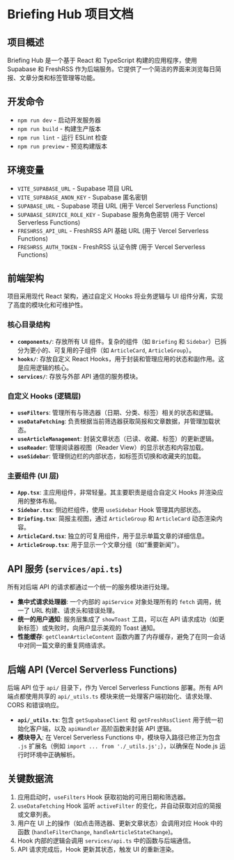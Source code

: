 # Briefing Hub 项目文档

## 项目概述

Briefing Hub 是一个基于 React 和 TypeScript 构建的应用程序，使用 Supabase 和 FreshRSS 作为后端服务。它提供了一个简洁的界面来浏览每日简报、文章分类和标签管理等功能。

## 开发命令

- `npm run dev` - 启动开发服务器
- `npm run build` - 构建生产版本
- `npm run lint` - 运行 ESLint 检查
- `npm run preview` - 预览构建版本

## 环境变量

- `VITE_SUPABASE_URL` - Supabase 项目 URL
- `VITE_SUPABASE_ANON_KEY` - Supabase 匿名密钥
- `SUPABASE_URL` - Supabase 项目 URL (用于 Vercel Serverless Functions)
- `SUPABASE_SERVICE_ROLE_KEY` - Supabase 服务角色密钥 (用于 Vercel Serverless Functions)
- `FRESHRSS_API_URL` - FreshRSS API 基础 URL (用于 Vercel Serverless Functions)
- `FRESHRSS_AUTH_TOKEN` - FreshRSS 认证令牌 (用于 Vercel Serverless Functions)

## 前端架构

项目采用现代 React 架构，通过自定义 Hooks 将业务逻辑与 UI 组件分离，实现了高度的模块化和可维护性。

### 核心目录结构
- **`components/`**: 存放所有 UI 组件。复杂的组件（如 `Briefing` 和 `Sidebar`）已拆分为更小的、可复用的子组件（如 `ArticleCard`, `ArticleGroup`）。
- **`hooks/`**: 存放自定义 React Hooks，用于封装和管理应用的状态和副作用。这是应用逻辑的核心。
- **`services/`**: 存放与外部 API 通信的服务模块。

### 自定义 Hooks (逻辑层)
- **`useFilters`**: 管理所有与筛选器（日期、分类、标签）相关的状态和逻辑。
- **`useDataFetching`**: 负责根据当前筛选器获取简报和文章数据，并管理加载状态。
- **`useArticleManagement`**: 封装文章状态（已读、收藏、标签）的更新逻辑。
- **`useReader`**: 管理阅读器视图（Reader View）的显示状态和内容加载。
- **`useSidebar`**: 管理侧边栏的内部状态，如标签页切换和收藏夹的加载。

### 主要组件 (UI 层)
- **`App.tsx`**: 主应用组件，非常轻量。其主要职责是组合自定义 Hooks 并渲染应用的整体布局。
- **`Sidebar.tsx`**: 侧边栏组件，使用 `useSidebar` Hook 管理其内部状态。
- **`Briefing.tsx`**: 简报主视图，通过 `ArticleGroup` 和 `ArticleCard` 动态渲染内容。
- **`ArticleCard.tsx`**: 独立的可复用组件，用于显示单篇文章的详细信息。
- **`ArticleGroup.tsx`**: 用于显示一个文章分组（如“重要新闻”）。

## API 服务 (`services/api.ts`)

所有对后端 API 的请求都通过一个统一的服务模块进行处理。

- **集中式请求处理器**: 一个内部的 `apiService` 对象处理所有的 `fetch` 调用，统一了 URL 构建、请求头和错误处理。
- **统一的用户通知**: 服务层集成了 `showToast` 工具，可以在 API 请求成功（如更新标签）或失败时，向用户显示美观的 Toast 通知。
- **性能缓存**: `getCleanArticleContent` 函数内置了内存缓存，避免了在同一会话中对同一篇文章的重复网络请求。

## 后端 API (Vercel Serverless Functions)

后端 API 位于 `api/` 目录下，作为 Vercel Serverless Functions 部署。所有 API 端点都使用共享的 `api/_utils.ts` 模块来统一处理客户端初始化、请求处理、CORS 和错误响应。

- **`api/_utils.ts`**: 包含 `getSupabaseClient` 和 `getFreshRssClient` 用于统一初始化客户端，以及 `apiHandler` 高阶函数来封装 API 逻辑。
- **模块导入**: 在 Vercel Serverless Functions 中，模块导入路径已修正为包含 `.js` 扩展名（例如 `import ... from './_utils.js';`），以确保在 Node.js 运行时环境中正确解析。

## 关键数据流

1.  应用启动时，`useFilters` Hook 获取初始的可用日期和筛选器。
2.  `useDataFetching` Hook 监听 `activeFilter` 的变化，并自动获取对应的简报或文章列表。
3.  用户在 UI 上的操作（如点击筛选器、更新文章状态）会调用对应 Hook 中的函数 (`handleFilterChange`, `handleArticleStateChange`)。
4.  Hook 内部的逻辑会调用 `services/api.ts` 中的函数与后端通信。
5.  API 请求完成后，Hook 更新其状态，触发 UI 的重新渲染。